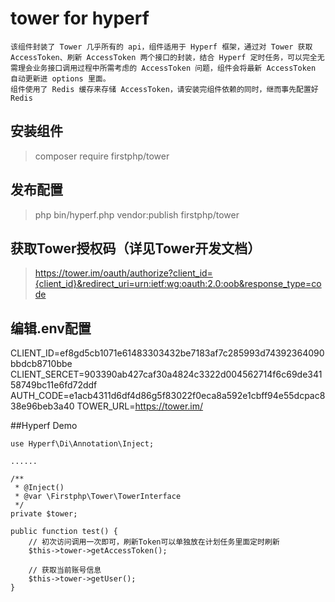 # tower for hyperf

```
该组件封装了 Tower 几乎所有的 api，组件适用于 Hyperf 框架，通过对 Tower 获取 AccessToken、刷新 AccessToken 两个接口的封装，结合 Hyperf 定时任务，可以完全无需理会业务接口调用过程中所需考虑的 AccessToken 问题，组件会将最新 AccessToken 自动更新进 options 里面。
组件使用了 Redis 缓存来存储 AccessToken，请安装完组件依赖的同时，继而事先配置好 Redis
```

## 安装组件
>composer require firstphp/tower


## 发布配置
>php bin/hyperf.php vendor:publish firstphp/tower


## 获取Tower授权码（详见Tower开发文档）
>https://tower.im/oauth/authorize?client_id={client_id}&redirect_uri=urn:ietf:wg:oauth:2.0:oob&response_type=code


## 编辑.env配置
CLIENT_ID=ef8gd5cb1071e61483303432be7183af7c285993d74392364090bbdcb8710bbe
CLIENT_SERCET=903390ab427caf30a4824c3322d004562714f6c69de34158749bc11e6fd72ddf
AUTH_CODE=e1acb4311d6df4d86g5f83022f0eca8a592e1cbff94e55dcpac838e96beb3a40
TOWER_URL=https://tower.im/


##Hyperf Demo

    use Hyperf\Di\Annotation\Inject;

    ......

    /**
     * @Inject()
     * @var \Firstphp\Tower\TowerInterface
     */
    private $tower;

    public function test() {
    	// 初次访问调用一次即可，刷新Token可以单独放在计划任务里面定时刷新
        $this->tower->getAccessToken();

        // 获取当前账号信息
        $this->tower->getUser();
    }